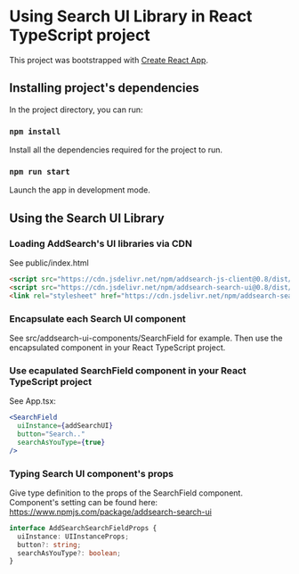 # Using Search UI Library in React TypeScript project

This project was bootstrapped with [Create React App](https://github.com/facebook/create-react-app).

## Installing project's dependencies

In the project directory, you can run:

### `npm install`

Install all the dependencies required for the project to run.

### `npm run start`

Launch the app in development mode.


## Using the Search UI Library

### Loading AddSearch's UI libraries via CDN
See public/index.html
```html
<script src="https://cdn.jsdelivr.net/npm/addsearch-js-client@0.8/dist/addsearch-js-client.min.js"></script>
<script src="https://cdn.jsdelivr.net/npm/addsearch-search-ui@0.8/dist/addsearch-search-ui.min.js"></script>
<link rel="stylesheet" href="https://cdn.jsdelivr.net/npm/addsearch-search-ui@0.8/dist/addsearch-search-ui.min.css" />
```

### Encapsulate each Search UI component

See src/addsearch-ui-components/SearchField for example.
Then use the encapsulated component in your React TypeScript project.


### Use ecapulated SearchField component in your React TypeScript project
See App.tsx:
```jsx
<SearchField
  uiInstance={addSearchUI}
  button="Search.."
  searchAsYouType={true}
/>
```


### Typing Search UI component's props
Give type definition to the props of the SearchField component. 
Component's setting can be found here: https://www.npmjs.com/package/addsearch-search-ui

```typescript
interface AddSearchSearchFieldProps {
  uiInstance: UIInstanceProps;
  button?: string;
  searchAsYouType?: boolean;
}

